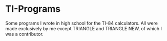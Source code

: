 # TI-Programs
Some programs I wrote in high school for the TI-84 calculators. All were made exclusively by me except TRIANGLE and TRIANGLE NEW, of which I was a contributor. 
